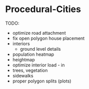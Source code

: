 # Procedural-Cities
TODO:
* optimize road attachment
* fix open polygon house placement
* interiors
  * ground level details
* population heatmap
* heightmap
* optimize interior load - in
* trees, vegetation
* sidewalks
* proper polygon splits (plots)
